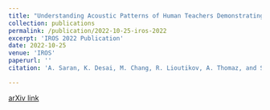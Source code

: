 ```yaml
---
title: "Understanding Acoustic Patterns of Human Teachers Demonstrating Manipulation Tasks to Robots"
collection: publications
permalink: /publication/2022-10-25-iros-2022
excerpt: 'IROS 2022 Publication'
date: 2022-10-25
venue: 'IROS'
paperurl: ''
citation: 'A. Saran, K. Desai, M. Chang, R. Lioutikov, A. Thomaz, and S. Niekum. Understanding Acoustic Patterns of Human Teachers Demonstrating Manipulation Tasks to Robots. <i>2022 IEEE/RSJ International Conference on Intelligent Robots and Systems (IROS)</i>, October 2022.'

---
```

[arXiv link](https://arxiv.org/abs/2211.00352)